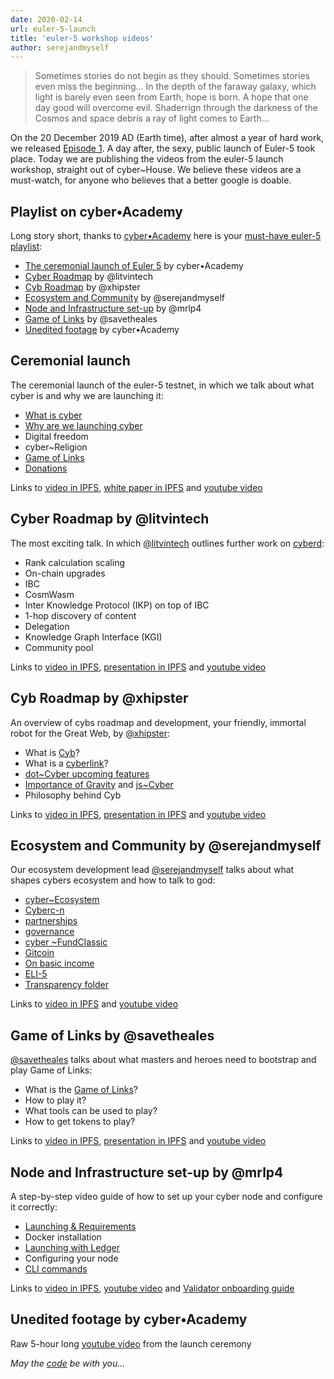```yaml
---
date: 2020-02-14
url: euler-5-launch
title: 'euler-5 workshop videos'
author: serejandmyself
---
```


> Sometimes stories do not begin as they should. Sometimes stories even miss the beginning... In the depth of the faraway galaxy, which light is barely even seen from Earth, hope is born. A hope that one day good will overcome evil. Shaderrign through the darkness of the Cosmos and space debris a ray of light comes to Earth...

On the 20 December 2019 AD (Earth time), after almost a year of hard work, we released [Episode 1](https://cybercongress.ai/euler-5-release/). A day after, the sexy, public launch of Euler-5 took place. Today we are publishing the videos from the euler-5 launch workshop, straight out of cyber~House. We believe these videos are a must-watch, for anyone who believes that a better google is doable.

## Playlist on cyber•Academy

Long story short, thanks to [cyber•Academy](https://www.youtube.com/cyberacademy) here is your [must-have euler-5 playlist](https://www.youtube.com/playlist?list=PLOcP3DXQoNUXmh7ob0Fm6p12L20zn0zbT):

- [The ceremonial launch of Euler 5](https://github.com/cybercongress/congress/blob/b078e0bdc5da594036baa8c6425786103635498b/site/content/post/euler-5-launch-workshop.md#ceremonial-launch) by cyber•Academy
- [Cyber Roadmap](https://github.com/cybercongress/congress/blob/b078e0bdc5da594036baa8c6425786103635498b/site/content/post/euler-5-launch-workshop.md#cyber-roadmap-by-litvintech) by @litvintech
- [Cyb Roadmap](https://github.com/cybercongress/congress/blob/b078e0bdc5da594036baa8c6425786103635498b/site/content/post/euler-5-launch-workshop.md#cyb-roadmap-by-xhipster) by @xhipster
- [Ecosystem and Community](https://github.com/cybercongress/congress/blob/b078e0bdc5da594036baa8c6425786103635498b/site/content/post/euler-5-launch-workshop.md#ecosystem-and-community-by-serejandmyself) by @serejandmyself
- [Node and Infrastructure set-up](https://github.com/cybercongress/congress/blob/b078e0bdc5da594036baa8c6425786103635498b/site/content/post/euler-5-launch-workshop.md#node-and-infrastructure-set-up-by-mrlp4) by @mrlp4
- [Game of Links](https://github.com/cybercongress/congress/blob/b078e0bdc5da594036baa8c6425786103635498b/site/content/post/euler-5-launch-workshop.md#game-of-links-by-savetheales) by @savetheales
- [Unedited footage](https://github.com/cybercongress/congress/blob/b078e0bdc5da594036baa8c6425786103635498b/site/content/post/euler-5-launch-workshop.md#unedited-footage-by-cyberacademy) by cyber•Academy

## Ceremonial launch

The ceremonial launch of the euler-5 testnet, in which we talk about what cyber is and why we are launching it:

- [What is cyber](https://github.com/cybercongress/congress/blob/master/ecosystem/validators/onboarding.md#the-mission)
- [Why are we launching cyber](https://github.com/cybercongress/congress/blob/master/ecosystem/ELI-5%20FAQ.md#the-philosophy-behind-cyber)
- Digital freedom
- cyber~Religion
- [Game of Links](https://cybercongress.ai/game-of-links/)
- [Donations](https://github.com/cybercongress/congress/blob/master/ecosystem/ELI-5%20FAQ.md#what-are-the-distribution-games)

Links to [video in IPFS](https://ipfs.io/ipfs/QmVgxX3TVntSNRiQ1Kd8sE8zvEKkbEgb8PaMnA4N7w7pKS), [white paper in IPFS](https://ipfs.io/ipfs/QmceNpj6HfS81PcCaQXrFMQf7LR5FTLkdG9sbSRNy3UXoZ) and [youtube video](https://www.youtube.com/watch?v=RS6w6wiAag4&list=PLOcP3DXQoNUXmh7ob0Fm6p12L20zn0zbT&index=6)

## Cyber Roadmap by @litvintech

The most exciting talk. In which [@litvintech](https://github.com/litvintech) outlines further work on [cyberd](https://github.com/cybercongress/cyberd):

- Rank calculation scaling
- On-chain upgrades
- IBC
- CosmWasm
- Inter Knowledge Protocol (IKP) on top of IBC
- 1-hop discovery of content
- Delegation
- Knowledge Graph Interface (KGI)
- Community pool

Links to [video in IPFS](https://ipfs.io/ipfs/QmSRVe5PFZAaHJgwThL1zLa3qkUs9111WDdo4VPvmvMDtc), [presentation in IPFS](https://ipfs.io/ipfs/QmcMrFJV8yv1qL51mjhr28V7NYZ9idccCPCMYPuvbseF97) and [youtube video](https://www.youtube.com/watch?v=cyiNKco4HUk&list=PLOcP3DXQoNUXmh7ob0Fm6p12L20zn0zbT&index=2)

## Cyb Roadmap by @xhipster

An overview of cybs roadmap and development, your friendly, immortal robot for the Great Web, by [@xhipster](https://github.com/xhipster):

- What is [Cyb](https://github.com/cybercongress/cyb)?
- What is a [cyberlink](https://github.com/cybercongress/congress/blob/master/ecosystem/ELI-5%20FAQ.md#what-are-cyberlinks)?
- [dot~Cyber upcoming features](https://github.com/cybercongress/dot-cyber/projects?query=is%3Aopen+sort%3Aname-asc)
- [Importance of Gravity](https://github.com/cybercongress/gravity) and [js~Cyber](https://cybercongress.ai/docs/cyberd/rpc/)
- Philosophy behind Cyb

Links to [video in IPFS](https://ipfs.io/ipfs/QmQWdLA8ppSCE1YALwRCwqRpvThLgpbD1acN7netCuTGZZ), [presentation in IPFS](https://ipfs.io/ipfs/Qma1KS62j699c77RrDWq6CCfTSypB8mmLJAYZrzicTd6jj) and [youtube video](https://www.youtube.com/watch?v=rMOJ9Z_jjcc&list=PLOcP3DXQoNUXmh7ob0Fm6p12L20zn0zbT&index=4)

## Ecosystem and Community by @serejandmyself

Our ecosystem development lead [@serejandmyself](https://github.com/serejandmyself) talks about what shapes cybers ecosystem and how to talk to god:

- [cyber~Ecosystem](https://github.com/cybercongress/congress/blob/master/ecosystem/cyber~Ecosystem%20development%20paper.md)
- [Cyberc-n](https://github.com/cybercongress/congress/blob/master/ecosystem/cyber~Ecosystem%20development%20paper.md#cyberc0n)
- [partnerships](https://github.com/cybercongress/congress/blob/master/ecosystem/cyber~Ecosystem%20development%20paper.md#friendly-aliens-and-partenrships)
- [governance](https://github.com/cybercongress/congress/blob/master/ecosystem/cyber~Ecosystem%20development%20paper.md#governance-and-proposals)
- [cyber ~FundClassic](https://github.com/cybercongress/congress/blob/master/ecosystem/cyber~Ecosystem%20development%20paper.md#cyberfundclassic)
- [Gitcoin](https://gitcoin.co/cybercongress)
- [On basic income](https://github.com/cybercongress/congress/blob/master/ecosystem/usecases.md)
- [ELI-5](https://github.com/cybercongress/congress/blob/master/ecosystem/ELI-5%20FAQ.md)
- [Transparency folder](https://github.com/cybercongress/congress/tree/master/ecosystem)

Links to [video in IPFS](https://ipfs.io/ipfs/QmWDYzTXarWYy9UKC7Ro4xMCdSVseQPbmdnmTYsJ9zGTpK) and [youtube video](https://www.youtube.com/watch?v=BA2G3APAlUA&list=PLOcP3DXQoNUXmh7ob0Fm6p12L20zn0zbT&index=3)

## Game of Links by @savetheales

[@savetheales](https://github.com/SaveTheAles) talks about what masters and heroes need to bootstrap and play Game of Links:

- What is the [Game of Links](https://cybercongress.ai/game-of-links/)?
- How to play it?
- What tools can be used to play?
- How to get tokens to play?

Links to [video in IPFS](https://ipfs.io/ipfs/QmYxLd6QhrCZx4weuT4W4B8pZ365xF6Ywt1itqBBcXmYjE), [presentation in IPFS](https://ipfs.io/ipfs/QmYi7bBLiYKTycZrsGHECs9Ts3BEcwdgfrX62MQTLcP3np) and [youtube video](https://www.youtube.com/watch?v=mcCn_-GMO_k&list=PLOcP3DXQoNUXmh7ob0Fm6p12L20zn0zbT&index=5)

## Node and Infrastructure set-up by @mrlp4

A step-by-step video guide of how to set up your cyber node and configure it correctly:

- [Launching & Requirements](https://cybercongress.ai/docs/cyberd/run_validator/)
- Docker installation
- [Launching with Ledger](https://cybercongress.ai/docs/cyberd/validator_launch_with_tendermintkms_and_ledger/)
- Configuring your node
- [CLI commands](https://cybercongress.ai/docs/cyberd/ultimate-commands-guide/)

Links to [video in IPFS](https://ipfs.io/ipfs/QmdZPgzkhNfaC7cgnW8TrztSr7jwHVhp84zqajN14ydUEH), [youtube video](https://www.youtube.com/watch?v=AMUatLPfNJM&list=PLOcP3DXQoNUXmh7ob0Fm6p12L20zn0zbT&index=1) and [Validator onboarding guide](https://github.com/cybercongress/congress/blob/master/ecosystem/validators/onboarding.md)

## Unedited footage by cyber•Academy

Raw 5-hour long [youtube video](https://www.youtube.com/watch?v=tpoKq-fCXhM&list=PLOcP3DXQoNUXmh7ob0Fm6p12L20zn0zbT&index=7) from the launch ceremony

*May the [code](https://github.com/cybercongress/cyberd) be with you...*
